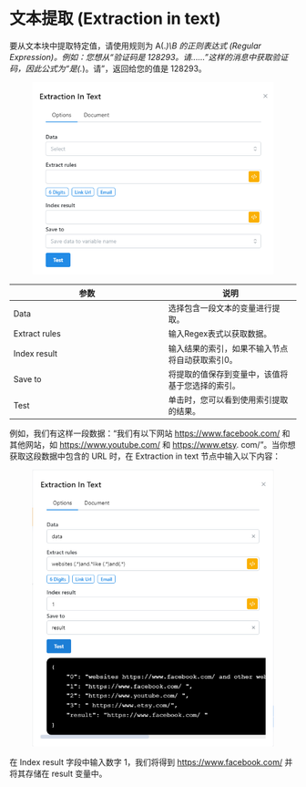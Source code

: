 # 文本提取 (Extraction in text)

要从文本块中提取特定值，请使用规则为 A(._)\B 的正则表达式 (Regular Expression)。例如：您想从“验证码是 128293。请......”这样的消息中获取验证码，因此公式为“是(._)。请”，返回给您的值是 128293。

<figure><img src="../../.gitbook/assets/image (19).png" alt=""><figcaption></figcaption></figure>

<table><thead><tr><th width="258">参数</th><th>说明</th></tr></thead><tbody><tr><td>Data</td><td>选择包含一段文本的变量进行提取。</td></tr><tr><td>Extract rules</td><td>输入Regex表式以获取数据。</td></tr><tr><td>Index result</td><td>输入结果的索引，如果不输入节点将自动获取索引0。</td></tr><tr><td>Save to</td><td>将提取的值保存到变量中，该值将基于您选择的索引。</td></tr><tr><td>Test</td><td>单击时，您可以看到使用索引提取的结果。</td></tr></tbody></table>

例如，我们有这样一段数据：“我们有以下网站 https://www.facebook.com/ 和其他网站，如 https://www.youtube.com/ 和 https://www.etsy. com/”。当你想获取这段数据中包含的 URL 时，在 Extraction in text 节点中输入以下内容：

<figure><img src="../../.gitbook/assets/image (20).png" alt=""><figcaption></figcaption></figure>

在 Index result 字段中输入数字 1，我们将得到 https://www.facebook.com/ 并将其存储在 result 变量中。
